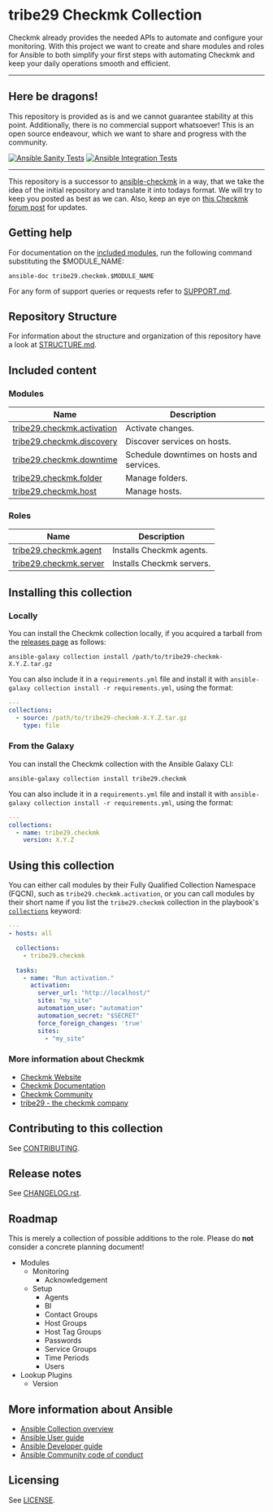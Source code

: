 # tribe29 Checkmk Collection

Checkmk already provides the needed APIs to automate and 
configure your monitoring. With this project we want to create
and share modules and roles for Ansible to both simplify your first steps
with automating Checkmk and keep your daily operations smooth and efficient.

---

## Here be dragons!

This repository is provided as is and we cannot guarantee stability at this point.
Additionally, there is no commercial support whatsoever!
This is an open source endeavour, which we want to share and progress with the community.

[![Ansible Sanity Tests](https://github.com/tribe29/ansible-collection-tribe29.checkmk/actions/workflows/ansible-sanity-tests.yaml/badge.svg)](https://github.com/tribe29/ansible-collection-tribe29.checkmk/actions/workflows/ansible-sanity-tests.yaml)
[![Ansible Integration Tests](https://github.com/tribe29/ansible-collection-tribe29.checkmk/actions/workflows/ansible-integration-tests.yaml/badge.svg)](https://github.com/tribe29/ansible-collection-tribe29.checkmk/actions/workflows/ansible-integration-tests.yaml)
<!-- [![Ansible Unit Tests](https://github.com/tribe29/ansible-collection-tribe29.checkmk/actions/workflows/ansible-unit-tests.yaml/badge.svg)](https://github.com/tribe29/ansible-collection-tribe29.checkmk/actions/workflows/ansible-unit-tests.yaml) -->

---

This repository is a successor to [ansible-checkmk](https://github.com/tribe29/ansible-checkmk)
in a way, that we take the idea of the initial repository and translate it into
todays format. We will try to keep you posted as best as we can.
Also, keep an eye on [this Checkmk forum post](https://forum.checkmk.com/t/checkmk-goes-ansible/25428) for updates.

## Getting help

For documentation on the [included modules](#modules), run the following
command substituting the $MODULE_NAME:

    ansible-doc tribe29.checkmk.$MODULE_NAME

For any form of support queries or requests refer to [SUPPORT.md](SUPPORT.md).

## Repository Structure

For information about the structure and organization of this repository
have a look at [STRUCTURE.md](docs/STRUCTURE.md).

## Included content

<!--start collection content-->
<!-- ### Inventory plugins
Name | Description
--- | ---
[tribe29.checkmk.ec2](https://github.com/tribe29/ansible-collection-tribe29.checkmk/tree/main/docs/tribe29.checkmk.ec2_inventory.rst)|EC2 inventory source

### Lookup plugins
Name | Description
--- | ---
[tribe29.checkmk.account_attribute](https://github.com/tribe29/ansible-collection-tribe29.checkmk/tree/main/docs/tribe29.checkmk.account_attribute_lookup.rst)|Look up Checkmk account attributes.
-->

### Modules
Name | Description
--- | ---
[tribe29.checkmk.activation](https://github.com/tribe29/ansible-collection-tribe29.checkmk/blob/main/plugins/modules/activation.py)|Activate changes.
[tribe29.checkmk.discovery](https://github.com/tribe29/ansible-collection-tribe29.checkmk/blob/main/plugins/modules/discovery.py)|Discover services on hosts.
[tribe29.checkmk.downtime](https://github.com/tribe29/ansible-collection-tribe29.checkmk/blob/main/plugins/modules/downtime.py)|Schedule downtimes on hosts and services.
[tribe29.checkmk.folder](https://github.com/tribe29/ansible-collection-tribe29.checkmk/blob/main/plugins/modules/folder.py)|Manage folders.
[tribe29.checkmk.host](https://github.com/tribe29/ansible-collection-tribe29.checkmk/blob/main/plugins/modules/host.py)|Manage hosts.

### Roles
Name | Description
--- | ---
[tribe29.checkmk.agent](https://github.com/tribe29/ansible-collection-tribe29.checkmk/blob/main/roles/agent/README.md)|Installs Checkmk agents.
[tribe29.checkmk.server](https://github.com/tribe29/ansible-collection-tribe29.checkmk/blob/main/roles/server/README.md)|Installs Checkmk servers.
<!--end collection content-->

## Installing this collection

### Locally

You can install the Checkmk collection locally, if you acquired a tarball from the [releases page](https://github.com/tribe29/ansible-collection-tribe29.checkmk/releases) as follows:

    ansible-galaxy collection install /path/to/tribe29-checkmk-X.Y.Z.tar.gz

You can also include it in a `requirements.yml` file and install it with
`ansible-galaxy collection install -r requirements.yml`, using the format:
```yaml
---
collections:
  - source: /path/to/tribe29-checkmk-X.Y.Z.tar.gz
    type: file
```

### From the Galaxy

You can install the Checkmk collection with the Ansible Galaxy CLI:

    ansible-galaxy collection install tribe29.checkmk

You can also include it in a `requirements.yml` file and install it with
`ansible-galaxy collection install -r requirements.yml`, using the format:

```yaml
---
collections:
  - name: tribe29.checkmk
    version: X.Y.Z
```

## Using this collection

You can either call modules by their Fully Qualified Collection Namespace (FQCN),
such as `tribe29.checkmk.activation`, or you can call modules by their short name
if you list the `tribe29.checkmk` collection in the playbook's [`collections`](https://docs.ansible.com/ansible/devel/user_guide/collections_using.html#using-collections-in-playbooks) keyword:

```yaml
---
- hosts: all

  collections:
    - tribe29.checkmk

  tasks:
    - name: "Run activation."
      activation:
        server_url: "http://localhost/"
        site: "my_site"
        automation_user: "automation"
        automation_secret: "$SECRET"
        force_foreign_changes: 'true'
        sites:
          - "my_site"
```
### More information about Checkmk

* [Checkmk Website](https://checkmk.com)
* [Checkmk Documentation](https://docs.checkmk.com/)
* [Checkmk Community](https://forum.checkmk.com/)
* [tribe29 - the checkmk company](https://tribe29.com)

## Contributing to this collection

See [CONTRIBUTING](CONTRIBUTING).

## Release notes
<!--Add a link to a changelog.rst file or an external docsite to cover this information. -->
See [CHANGELOG.rst](CHANGELOG.rst).

## Roadmap
<!-- Optional. Include the roadmap for this collection, and the proposed release/versioning strategy so users can anticipate the upgrade/update cycle. -->
This is merely a collection of possible additions to the role.
Please do **not** consider a concrete planning document!

- Modules
  - Monitoring
    - Acknowledgement
  - Setup
    - Agents
    - BI
    - Contact Groups
    - Host Groups
    - Host Tag Groups
    - Passwords
    - Service Groups
    - Time Periods
    - Users
- Lookup Plugins
  - Version

## More information about Ansible

- [Ansible Collection overview](https://github.com/ansible-collections/overview)
- [Ansible User guide](https://docs.ansible.com/ansible/latest/user_guide/index.html)
- [Ansible Developer guide](https://docs.ansible.com/ansible/latest/dev_guide/index.html)
- [Ansible Community code of conduct](https://docs.ansible.com/ansible/latest/community/code_of_conduct.html)

## Licensing
See [LICENSE](LICENSE).
